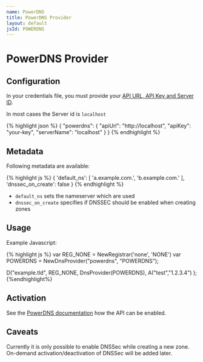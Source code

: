 ```yaml
---
name: PowerDNS
title: PowerDNS Provider
layout: default
jsId: POWERDNS
---
```

# PowerDNS Provider

## Configuration
In your credentials file, you must provide your [API URL, API Key and Server ID](https://doc.powerdns.com/authoritative/http-api/index.html). 

In most cases the Server id is `localhost`

{% highlight json %}
{
  "powerdns": {
    "apiUrl": "http://localhost",
    "apiKey": "your-key",
    "serverName": "localhost"
  }
}
{% endhighlight %}

## Metadata
Following metadata are available:

{% highlight js %}
{
    'default_ns': [
        'a.example.com.',
        'b.example.com.'
    ],
    'dnssec_on_create': false
}
{% endhighlight %}

- `default_ns` sets the nameserver which are used
- `dnssec_on_create` specifies if DNSSEC should be enabled when creating zones

## Usage
Example Javascript:

{% highlight js %}
var REG_NONE = NewRegistrar('none', 'NONE')
var POWERDNS = NewDnsProvider("powerdns", "POWERDNS");

D("example.tld", REG_NONE, DnsProvider(POWERDNS),
    A("test","1.2.3.4")
);
{%endhighlight%}

## Activation
See the [PowerDNS documentation](https://doc.powerdns.com/authoritative/http-api/index.html) how the API can be enabled.

## Caveats
Currently it is only possible to enable DNSSec while creating a new zone.
On-demand activation/deactivation of DNSSec will be added later.
